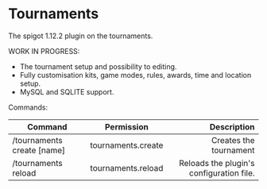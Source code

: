 # Tournaments
The spigot 1.12.2 plugin on the tournaments.

WORK IN PROGRESS:
* The tournament setup and possibility to editing.
* Fully customisation kits, game modes, rules, awards, time and location setup.
* MySQL and SQLITE support.

Commands:

| Command        | Permission           | Description  |
| ------------- |:-------------:| -----:|
| /tournaments create [name]      | tournaments.create | Creates the tournament |
| /tournaments reload      | tournaments.reload      |   Reloads the plugin's configuration file. |
